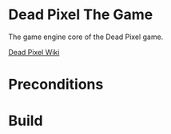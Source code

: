 # Dead Pixel The Game

The game engine core of the Dead Pixel game.

[Dead Pixel Wiki](https://github.com/deadpixelsgame/deadpixel-core/wiki)

# Preconditions

# Build
